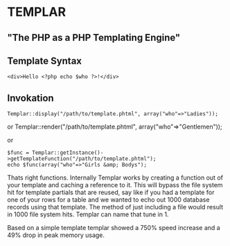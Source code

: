 TEMPLAR
=======
"The PHP as a PHP Templating Engine"
------------

Template Syntax
----------

    <div>Hello <?php echo $who ?>!</div>

Invokation
----------

    Templar::display("/path/to/template.phtml", array("who"=>"Ladies"));

or
    Templar::render("/path/to/template.phtml", array("who"=>"Gentlemen"));

or

    $func = Templar::getInstance()->getTemplateFunction("/path/to/template.phtml");
    echo $func(array("who"=>"Girls &amp; Bodys");

Thats right functions. Internally Templar works by creating a function out of your template and caching a reference to it. This will bypass the file system hit for template partials that are reused, say like if you
had a template for one of your rows for a table and we wanted to echo out 1000 database records using that template. The method of just including a file would result in 1000 file system hits. Templar can name that tune in 1. 

Based on a simple template templar showed a 750% speed increase and a 49% drop in peak memory usage.  
